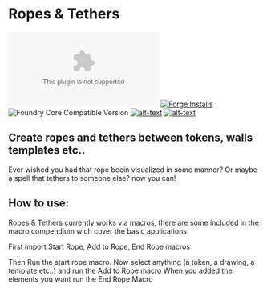 # Ropes & Tethers

![Latest Release Download Count](https://img.shields.io/github/downloads/theripper93/Splatter/latest/module.zip?color=2b82fc&label=DOWNLOADS&style=for-the-badge) [![Forge Installs](https://img.shields.io/badge/dynamic/json?label=Forge%20Installs&query=package.installs&suffix=%25&url=https%3A%2F%2Fforge-vtt.com%2Fapi%2Fbazaar%2Fpackage%2Fsplatter&colorB=03ff1c&style=for-the-badge)](https://forge-vtt.com/bazaar#package=splatter) ![Foundry Core Compatible Version](https://img.shields.io/badge/dynamic/json.svg?url=https%3A%2F%2Fraw.githubusercontent.com%2Ftheripper93%2FSplatter%2Fmain%2Fmodule.json&label=Foundry%20Version&query=$.compatibleCoreVersion&colorB=orange&style=for-the-badge) [![alt-text](https://img.shields.io/badge/-Patreon-%23ff424d?style=for-the-badge)](https://www.patreon.com/theripper93) [![alt-text](https://img.shields.io/badge/-Discord-%235662f6?style=for-the-badge)](https://discord.gg/F53gBjR97G)

## Create ropes and tethers between tokens, walls templates etc..
Ever wished you had that rope beein visualized in some manner? Or maybe a spell that tethers to someone else? now you can!

## How to use:

Ropes & Tethers currently works via macros, there are some included in the macro compendium wich cover the basic applications

First import Start Rope, Add to Rope, End Rope macros

Then Run the start rope macro.
Now select anything (a token, a drawing, a template etc..) and run the Add to Rope macro
When you added the elements you want run the End Rope Macro




